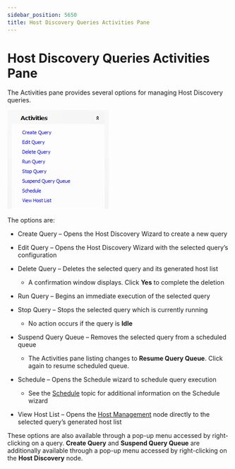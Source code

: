 ```yaml
---
sidebar_position: 5650
title: Host Discovery Queries Activities Pane
---
```


# Host Discovery Queries Activities Pane

The Activities pane provides several options for managing Host Discovery queries.

![Activities pane](../../../../../../static/images/AccessAnalyzer_12.0/Content/Resources/Images/EnterpriseAuditor/Admin/HostDiscovery/Activities.png "Activities pane")

The options are:

* Create Query – Opens the Host Discovery Wizard to create a new query
* Edit Query – Opens the Host Discovery Wizard with the selected query’s configuration
* Delete Query – Deletes the selected query and its generated host list

  * A confirmation window displays. Click **Yes** to complete the deletion
* Run Query – Begins an immediate execution of the selected query
* Stop Query – Stops the selected query which is currently running

  * No action occurs if the query is **Idle**
* Suspend Query Queue – Removes the selected query from a scheduled queue

  * The Activities pane listing changes to **Resume Query Queue**. Click again to resume scheduled queue.
* Schedule – Opens the Schedule wizard to schedule query execution

  * See the [Schedule](../Settings/Schedule "Schedule") topic for additional information on the Schedule wizard
* View Host List – Opens the [Host Management](../HostManagement/Overview "Host Management") node directly to the selected query’s generated host list

These options are also available through a pop-up menu accessed by right-clicking on a query. **Create Query** and **Suspend Query Queue** are additionally available through a pop-up menu accessed by right-clicking on the **Host Discovery** node.